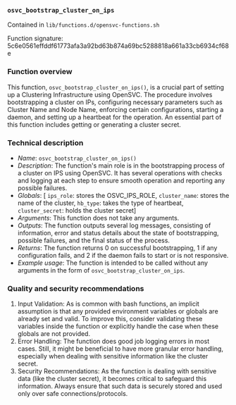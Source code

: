 ### `osvc_bootstrap_cluster_on_ips`

Contained in `lib/functions.d/opensvc-functions.sh`

Function signature: 5c6e0561effddf61773afa3a92bd63b874a69bc5288818a661a33cb6934cf68e

### Function overview

This function, `osvc_bootstrap_cluster_on_ips()`, is a crucial part of setting up a Clustering Infrastructure using OpenSVC. The procedure involves bootstrapping a cluster on IPs, configuring necessary parameters such as Cluster Name and Node Name, enforcing certain configurations, starting a daemon, and setting up a heartbeat for the operation. An essential part of this function includes getting or generating a cluster secret.

### Technical description

* _Name_: `osvc_bootstrap_cluster_on_ips()`
* _Description_: The function's main role is in the bootstrapping process of a cluster on IPS using OpenSVC. It has several operations with checks and logging at each step to ensure smooth operation and reporting any possible failures.
* _Globals_: [ `ips_role`: stores the OSVC_IPS_ROLE, `cluster_name`: stores the name of the cluster, `hb_type`: takes the type of heartbeat, `cluster_secret`: holds the cluster secret]
* _Arguments_: This function does not take any arguments.
* _Outputs_: The function outputs several log messages, consisting of information, error and status details about the state of bootstrapping, possible failures, and the final status of the process.
* _Returns_: The function returns 0 on successful bootstrapping, 1 if any configuration fails, and 2 if the daemon fails to start or is not responsive.
* _Example usage_: The function is intended to be called without any arguments in the form of `osvc_bootstrap_cluster_on_ips`.

### Quality and security recommendations

1. Input Validation: As is common with bash functions, an implicit assumption is that any provided environment variables or globals are already set and valid. To improve this, consider validating these variables inside the function or explicitly handle the case when these globals are not provided.
2. Error Handling: The function does good job logging errors in most cases. Still, it might be beneficial to have more granular error handling, especially when dealing with sensitive information like the cluster secret.
3. Security Recommendations: As the function is dealing with sensitive data (like the cluster secret), it becomes critical to safeguard this information. Always ensure that such data is securely stored and used only over safe connections/protocols.

